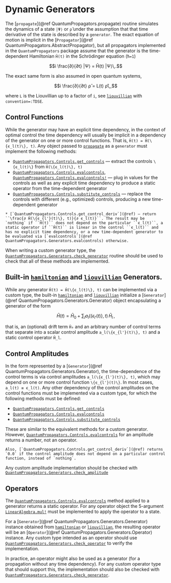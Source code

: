 # Dynamic Generators

The [`propagate`](@ref QuantumPropagators.propagate) routine simulates the dynamics of a state ``|Ψ⟩`` or ``ρ̂`` under the assumption that that time derivative of the state is described by a `generator`. The exact equation of motion is implicit in the [`Propagator`](@ref QuantumPropagators.AbstractPropagator), but all propagators implemented in the `QuantumPropagators` package assume that the generator is the time-dependent Hamiltonian ``Ĥ(t)`` in the Schrödinger equation (``ħ=1``)

```math
i \frac{∂}{∂t} |Ψ⟩ = Ĥ(t) |Ψ⟩\,.
```

The exact same form is also assumed in open quantum systems,

```math
i \frac{∂}{∂t} ρ̂ = L(t) ρ̂\,,
```

where ``L`` is the Liouvillian up to a factor of ``i``, see [`liouvillian`](@ref) with `convention=:TDSE`.

## Control Functions

While the generator may have an explicit time dependency, in the context of optimal control the time dependency will usually be implicit in a dependency of the generator on one or more control functions. That is, ``Ĥ(t) = Ĥ(\{ϵ_l(t)\}, t)``. Any object passed to [`propagate`](@ref) as a `generator` must implement the following methods:

* [`QuantumPropagators.Controls.get_controls`](@ref) — extract the controls ``\{ϵ_l(t)\}`` from ``Ĥ(\{ϵ_l(t)\}, t)``
* [`QuantumPropagators.Controls.evalcontrols`](@ref), [`QuantumPropagators.Controls.evalcontrols!`](@ref) — plug in values for the controls as well as any explicit time dependency to produce a static operator from the time-dependent generator
* [`QuantumPropagators.Controls.substitute_controls`](@ref)  — replace the controls with different (e.g., optimized) controls, producing a new time-dependent generator

```raw COMMENT
* [`QuantumPropagators.Controls.get_control_deriv`](@ref) — return ``\frac{∂ Ĥ(\{ϵ_{l'}(t)\}, t)}{∂ ϵ_l(t)}``. The result may be `nothing` if ``Ĥ(t)`` does not depend on the particular ``ϵ_l(t)``, a static operator if ``Ĥ(t)`` is linear in the control ``ϵ_l(t)`` and has no explicit time dependency, or a new time-dependent generator to be evaluated via [`evalcontrols`](@ref QuantumPropagators.Generators.evalcontrols) otherwise.
```

When writing a custom generator type, the [`QuantumPropagators.Generators.check_generator`](@ref) routine should be used to check that all of these methods are implemented.

## Built-in [`hamiltonian`](@ref) and [`liouvillian`](@ref) Generators.

While any generator ``Ĥ(t) = Ĥ(\{ϵ_l(t)\}, t)`` can be implemented via a custom type, the built-in [`hamiltonian`](@ref) and [`liouvillian`](@ref) initialize a [`Generator`](@ref QuantumPropagators.Generators.Generator) object encapsulating a generator of the form

```math
Ĥ(t) = Ĥ_0 + \sum_l a_l(\{ϵ_{l'}(t)\}, t) \, Ĥ_l\,,
```

that is, an (optional) drift term ``Ĥ₀`` and an arbitrary number of control terms that separate into a scalar control amplitude ``a_l(\{ϵ_{l'}(t)\}, t)`` and a static control operator  ``Ĥ_l``.

## Control Amplitudes

In the form represented by a [`Generator`](@ref QuantumPropagators.Generators.Generator), the time-dependence of the control terms is via control amplitudes ``a_l(\{ϵ_{l'}(t)\}, t)``, which may depend on one or more control function ``\{ϵ_{l'}(t)\}``. In most cases, ``a_l(t) ≡ ϵ_l(t)``. Any other dependency of the control amplitudes on the control functions must be implemented via a custom type, for which the following methods must be defined:

* [`QuantumPropagators.Controls.get_controls`](@ref)
* [`QuantumPropagators.Controls.evalcontrols`](@ref)
* [`QuantumPropagators.Controls.substitute_controls`](@ref)

These are similar to the equivalent methods for a custom generator. However, [`QuantumPropagators.Controls.evalcontrols`](@ref) for an amplitude returns a number, not an operator.

```raw COMMENT
Also, [`QuantumPropagators.Controls.get_control_deriv`](@ref) returns `0.0` if the control amplitude does not depend on a particular control function, instead of `nothing`.
```

Any custom amplitude implementation should be checked with [`QuantumPropagators.Generators.check_amplitude`](@ref)


## Operators

The [`QuantumPropagators.Controls.evalcontrols`](@ref) method applied to a generator returns a static operator. For any operator object the 5-argument [`LinearAlgebra.mul!`](https://docs.julialang.org/en/v1/stdlib/LinearAlgebra/#LinearAlgebra.mul!) must be implemented to apply the operator to a state.

For a [`Generator`](@ref QuantumPropagators.Generators.Generator) instance obtained from [`hamiltonian`](@ref) or [`liouvillian`](@ref), the resulting operator will be an [`Operator`](@ref QuantumPropagators.Generators.Operator) instance. Any custom type intended as an operator should use [`QuantumPropagators.Generators.check_operator`](@ref) to verify the implementation.

In practice, an operator might also be used as a generator (for a propagation without any time dependency). For any custom operator type that should support this, the implementation should also be checked with [`QuantumPropagators.Generators.check_generator`](@ref).
